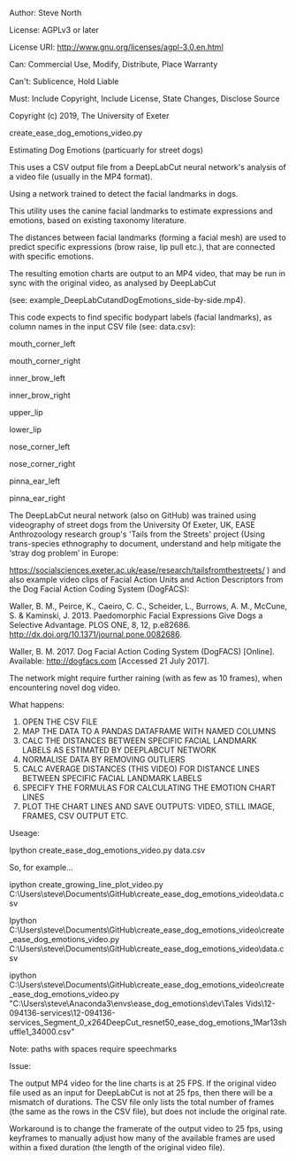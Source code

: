 
Author:  Steve North

License: AGPLv3 or later

License URI: http://www.gnu.org/licenses/agpl-3.0.en.html

Can: Commercial Use, Modify, Distribute, Place Warranty

Can't: Sublicence, Hold Liable

Must: Include Copyright, Include License, State Changes, Disclose Source

Copyright (c) 2019, The University of Exeter


create_ease_dog_emotions_video.py

Estimating Dog Emotions (particuarly for street dogs)

This uses a CSV output file from a DeepLabCut neural network's analysis of a video file (usually in the MP4 format).

Using a network trained to detect the facial landmarks in dogs.

This utility uses the canine facial landmarks to estimate expressions and emotions, based on existing taxonomy literature.

The distances between facial landmarks (forming a facial mesh) are used to predict specific expressions (brow raise, lip pull etc.), that are connected with specific emotions.

The resulting emotion charts are output to an MP4 video, that may be run in sync with the original video, as analysed by DeepLabCut 

(see: example_DeepLabCutandDogEmotions_side-by-side.mp4).

This code expects to find specific bodypart labels (facial landmarks), as column names in the input CSV file (see: data.csv):

mouth_corner_left

mouth_corner_right

inner_brow_left

inner_brow_right

upper_lip

lower_lip

nose_corner_left

nose_corner_right

pinna_ear_left

pinna_ear_right

The DeepLabCut neural network (also on GitHub) was trained using videography of street dogs from the University Of Exeter, UK, EASE Anthrozoology research group's 'Tails from the Streets' project (Using trans-species ethnography to document, understand and help mitigate the ‘stray dog problem’ in Europe:

https://socialsciences.exeter.ac.uk/ease/research/tailsfromthestreets/ ) and also example video clips of Facial Action Units and Action Descriptors from the Dog Facial Action Coding System (DogFACS):

Waller, B. M., Peirce, K., Caeiro, C. C., Scheider, L., Burrows, A. M., McCune, S. & Kaminski, J. 2013. Paedomorphic Facial Expressions Give Dogs a Selective Advantage. PLOS ONE, 8, 12, p.e82686.  http://dx.doi.org/10.1371/journal.pone.0082686. 

Waller, B. M. 2017. Dog Facial Action Coding System (DogFACS) [Online]. Available: http://dogfacs.com [Accessed 21 July 2017].

The network might require further raining (with as few as 10 frames), when encountering novel dog video.

What happens:
1. OPEN THE CSV FILE
2. MAP THE DATA TO A PANDAS DATAFRAME WITH NAMED COLUMNS
3. CALC THE DISTANCES BETWEEN SPECIFIC FACIAL LANDMARK LABELS AS ESTIMATED BY DEEPLABCUT NETWORK
4. NORMALISE DATA BY REMOVING OUTLIERS	
5. CALC AVERAGE DISTANCES (THIS VIDEO) FOR DISTANCE LINES BETWEEN SPECIFIC FACIAL LANDMARK LABELS	
6. SPECIFY THE FORMULAS FOR CALCULATING THE EMOTION CHART LINES
7. PLOT THE CHART LINES AND SAVE OUTPUTS: VIDEO, STILL IMAGE, FRAMES, CSV OUTPUT ETC.

Useage:

Ipython create_ease_dog_emotions_video.py data.csv

So, for example...

ipython create_growing_line_plot_video.py C:\Users\steve\Documents\GitHub\create_ease_dog_emotions_video\data.csv

Ipython C:\Users\steve\Documents\GitHub\create_ease_dog_emotions_video\create_ease_dog_emotions_video.py C:\Users\steve\Documents\GitHub\create_ease_dog_emotions_video\data.csv

ipython C:\Users\steve\Documents\GitHub\create_ease_dog_emotions_video\create_ease_dog_emotions_video.py "C:\Users\steve\Anaconda3\envs\ease_dog_emotions\dev\Tales Vids\12-094136-services\12-094136-services_Segment_0_x264DeepCut_resnet50_ease_dog_emotions_1Mar13shuffle1_34000.csv"

Note: paths with spaces require speechmarks

Issue:

The output MP4 video for the line charts is at 25 FPS. If the original video file used as an input for DeepLabCut is not at 25 fps, then there will be a mismatch of durations.
The CSV file only lists the total number of frames (the same as the rows in the CSV file), but does not include the original rate. 

Workaround is to change the framerate of the output video to 25 fps, using keyframes to manually adjust how many of the available frames are used within a fixed duration (the length of the original video file).


